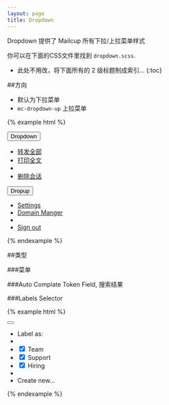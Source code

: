 ```yaml
---
layout: page
title: Dropdown
---
```


Dropdown 提供了 Mailcup 所有下拉/上拉菜单样式

你可以在下面的CSS文件里找到 `dropdown.scss`.

* 此处不用改，将下面所有的 2 级标题制成索引...
{:toc}

##方向

* 默认为下拉菜单
* `mc-dropdown-up` 上拉菜单

{% example html %}
<div class="btn-group mc-dropdown-group">
  <button type="button" class="btn btn-default dropdown-toggle" data-toggle="dropdown" aria-expanded="false">
    Dropdown <span class="caret"></span>
  </button>
  <ul class="dropdown-menu" role="menu">
    <li><a href="#">转发全部</a></li>
    <li><a href="#">打印全文</a></li>
    <li class="divider"></li>
    <li><a href="#">删除会话</a></li>
  </ul>
</div>

<div class="btn-group dropup">
  <button type="button" class="btn btn-link dropdown-toggle" data-toggle="dropdown" aria-expanded="false">
    Dropup
  </button>
  <ul class="dropdown-menu" role="menu">
    <li><a href="#">Settings</a></li>
    <li><a href="#">Domain Manger</a></li>
    <li class="divider"></li>
    <li><a href="#">Sign out</a></li>
  </ul>
</div>

{% endexample %}

##类型

###菜单

###Auto Complate
Token Field, 搜索结果

###Labels Selector

{% example html %}
<div class="btn-group">
  <button class='mc-button-nobg dropdown-toggle' data-toggle="dropdown" aria-expanded="false"><span class='mc-icon-label'></span></button>
  </button>
  <ul class="dropdown-menu" role="menu">
    <li class='mc-dropdown-title'>Label as:</li>
    <li class="divider"></li>
    <li><a><input type="checkbox" id="mc-checkbox-green" checked/><label for="mc-checkbox-green"></label> Team</a></li>
    <li><a><input type="checkbox" id="mc-checkbox-blue" checked/><label for="mc-checkbox-blue"></label> Support</a></li>
    <li><a><input type="checkbox" id="mc-checkbox-orange" checked/><label for="mc-checkbox-orange"></label> Hiring</a></li>
    <li class="divider"></li>
    <li class='mc-dropdown-bottombutton'><a><span class="mc-icon-plus"></span> Create new...</a></li>
  </ul>
</div>

<script type="text/javascript">
  $('.dropdown-menu li a').click(function (e) {
    e.stopPropagation();
  });
</script>
{% endexample %}
